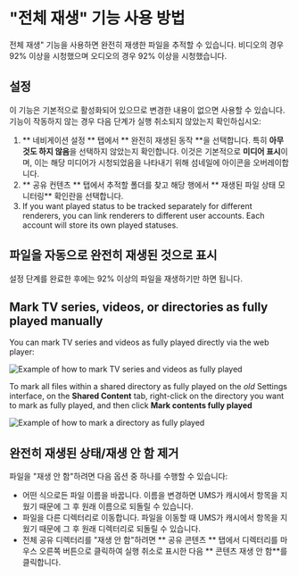 # "전체 재생" 기능 사용 방법

전체 재생" 기능을 사용하면 완전히 재생한 파일을 추적할 수 있습니다. 비디오의 경우 92% 이상을 시청했으며 오디오의 경우 92% 이상을 시청했습니다.

## 설정

이 기능은 기본적으로 활성화되어 있으므로 변경한 내용이 없으면 사용할 수 있습니다. 기능이 작동하지 않는 경우 다음 단계가 실행 취소되지 않았는지 확인하십시오:

1. ** 네비게이션 설정 ** 탭에서 ** 완전히 재생된 동작 **을 선택합니다. 특히 **아무것도 하지 않음**을 선택하지 않았는지 확인합니다. 이것은 기본적으로 **미디어 표시**이며, 이는 해당 미디어가 시청되었음을 나타내기 위해 섬네일에 아이콘을 오버레이합니다.
2. ** 공유 컨텐츠 ** 탭에서 추적할 폴더를 찾고 해당 행에서 ** 재생된 파일 상태 모니터링** 확인란을 선택합니다.
3. If you want played status to be tracked separately for different renderers, you can link renderers to different user accounts. Each account will store its own played statuses.

## 파일을 자동으로 완전히 재생된 것으로 표시

설정 단계를 완료한 후에는 92% 이상의 파일을 재생하기만 하면 됩니다.

## Mark TV series, videos, or directories as fully played manually

You can mark TV series and videos as fully played directly via the web player:

![Example of how to mark TV series and videos as fully played](@site/docs/img/whats-new-in-v14-mark-tv-series-fully-played.png)

To mark all files within a shared directory as fully played on the _old_ Settings interface, on the **Shared Content** tab, right-click on the directory you want to mark as fully played, and then click **Mark contents fully played**

![Example of how to mark a directory as fully played](@site/docs/guides/img/how-to-use-the-fully-played-feature.png)

## 완전히 재생된 상태/재생 안 함 제거

파일을 "재생 안 함"하려면 다음 옵션 중 하나를 수행할 수 있습니다:

- 어떤 식으로든 파일 이름을 바꿉니다. 이름을 변경하면 UMS가 캐시에서 항목을 지웠기 때문에 그 후 원래 이름으로 되돌릴 수 있습니다.
- 파일을 다른 디렉터리로 이동합니다. 파일을 이동할 때 UMS가 캐시에서 항목을 지웠기 때문에 그 후 원래 디렉터리로 되돌릴 수 있습니다.
- 전체 공유 디렉터리를 "재생 안 함"하려면 ** 공유 콘텐츠 ** 탭에서 디렉터리를 마우스 오른쪽 버튼으로 클릭하여 실행 취소로 표시한 다음 ** 콘텐츠 재생 안 함**를 클릭합니다.
